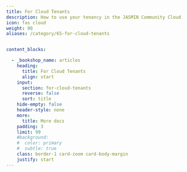 ```yaml
---
title: For Cloud Tenants
description: How to use your tenancy in the JASMIN Community Cloud
icon: fas cloud
weight: 90
aliases: /category/65-for-cloud-tenants


content_blocks:

  - _bookshop_name: articles
    heading:
      title: For Cloud Tenants
      align: start
    input:
      section: for-cloud-tenants
      reverse: false
      sort: title
    hide-empty: false
    header-style: none
    more:
      title: More docs
    padding: 3
    limit: 99
    #background:
    #  color: primary
    #  subtle: true
    class: border-1 card-zoom card-body-margin
    justify: start
---
```


